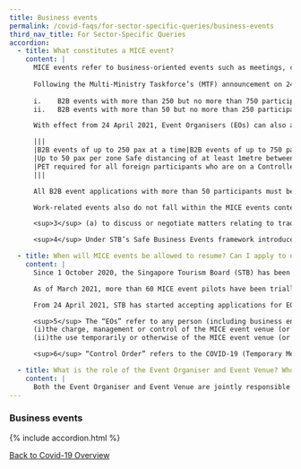 ```yaml
---
title: Business events
permalink: /covid-faqs/for-sector-specific-queries/business-events
third_nav_title: For Sector-Specific Queries
accordion:
  - title: What constitutes a MICE event?
    content: |
      MICE events refer to business-oriented events such as meetings, conferences and exhibitions arranged or held in the course of business<sup>3</sup> with more than 50 participants which are not held for consumers to attend. Events that are substantially social, recreational, political or religious in character, such as company D&Ds, networking events or gala dinners, do not fall within the MICE events contemplated here. 
      
      Following the Multi-Ministry Taskforce’s (MTF) announcement on 24 March 2021 on the launch of the pre-event testing (PET) framework, businesses can apply to the Singapore Tourism Board (STB) to organise the following pilot events:
      
      i.	B2B events with more than 250 but no more than 750 participants at a time, with PET for all participants;  
      ii.	B2B events with more than 50 but no more than 250 participants at a time.

      With effect from 24 April 2021, Event Organisers (EOs) can also apply to organise B2B events where cohorting into sub-cohorts of 20 pax is no longer required.

      |||
      |B2B events of up to 250 pax at a time|B2B events of up to 750 pax at a time|
      |Up to 50 pax per zone Safe distancing of at least 1metre between individuals at all times|
      |PET required for all foreign participants who are on a Controlled Itinerary*, and any local residents and Business Travel Pass (BTP) holders with recent travel history (i.e. within the last 14 days).|PET required for all participants. Local residents who have completed the full COVID-19 vaccination regimen (with a further two weeks from the second dose to develop sufficient protection) are exempted from pre-event testing. More information on PET exemptions can be found at [https://go.gov.sg/pet](https://go.gov.sg/pet){:target="_blank"}.|
      |||

      All B2B event applications with more than 50 participants must be submitted to STB for approval by the Ministry of Trade and Industry (MTI).  EOs must demonstrate their ability to implement the rigorous Safe Management Measures (SMMs) under STB’s Safe Business Events (SBE) framework<sup>4</sup>. 

      Work-related events also do not fall within the MICE events contemplated here. These include consumer-facing events (such as product launches, marketing / branding events) and work meetings (among colleagues or with external parties), training, board meetings, HR talks, townhalls, seminars, corporate retreats, Annual/Extraordinary General Meetings, tender briefings to vendors and award ceremonies. The Multi-Ministry Taskforce (MTF) had previously announced that work-related events of up to 50 persons are permitted to be held outside of workplaces/own premises with effect from 22 October 2020. More details on the MTF’s announcement can be found [here](https://www.moh.gov.sg/news-highlights/details/roadmap-to-phase-three){:target="_blank"}. FAQs on the Ministry of Manpower’s Workplace SMMs can be found [here](https://www.mom.gov.sg/covid-19/frequently-asked-questions/safe-management-measures){:target="_blank"}.

      <sup>3</sup> (a) to discuss or negotiate matters relating to trade, commerce or finance, professional practice or matters, health, arts, science, technology, industry, economics, industrial relations, security, international affairs, the environment or any other cause or matter, whether or not of a similar kind; (b) to temporarily exhibit or display goods of any kind for the purposes of sale or supply; or (c) to promote the trading of goods or the provision of services. 

      <sup>4</sup> Under STB’s Safe Business Events framework introduced in July 2020 for events of up to 50 participants, EOs must achieve five key outcomes. The framework was created in consultation with the industry and is aligned with international best practices. More information can be found at [https://www.stb.gov.sg/content/stb/en/home-pages/advisory-for-MICE.html](https://www.stb.gov.sg/content/stb/en/home-pages/advisory-for-MICE.html){:target="_blank"}. 

  - title: When will MICE events be allowed to resume? Can I apply to do so?
    content: |
      Since 1 October 2020, the Singapore Tourism Board (STB) has been accepting applications for Event Organisers and Event Venues (collectively, EOs)<sup>5</sup> to pilot MICE events with up to 250 persons (5 zones of 50 persons), subject to these and other Safe Management Measures (SMMs) imposed in this document or by the Control Order<sup>6</sup>. 

      As of March 2021, more than 60 MICE event pilots have been trialled under the Safe Business Events framework, with over 9,000 local and foreign participants and no incidence of COVID-19 infections arising from such events. STB will be expanding the MICE event pilot phase by allowing larger operating capacities for MICE events.

      From 24 April 2021, STB has started accepting applications for EOs to pilot MICE events with a total operating capacity of up to 750 individuals per session (15 zones of 50 persons) in accordance with the Safe Business Events framework [here](https://www.stb.gov.sg/content/stb/en/home-pages/advisory-for-MICE.html#MICE){:target="_blank"}. In addition, cohorting into sub-cohorts of 20 pax is no longer required.

      <sup>5</sup> The “EOs” refer to any person (including business entities) that has —
      (i)the charge, management or control of the MICE event venue (or the part of a MICE event venue) either on their own account or as agent of another person; or 
      (ii)the use temporarily or otherwise of the MICE event venue (or the part of the MICE event venue). To avoid doubt, there can be different occupiers for different parts of the MICE event venue.  

      <sup>6</sup> “Control Order” refers to the COVID-19 (Temporary Measures) (Control Order) Regulations 2020 (found at https://sso.agc.gov.sg/SL/COVID19TMA2020-S254-2020), the COVID 19 (Temporary Measures) (Major Business Events — Control Order) Regulations 2021  (found at https://sso.agc.gov.sg/SL-Supp/S278-2021/Published/20210423?DocDate=20210423) and, where applicable, the COVID 19 (Temporary Measures) (Performances and Other Activities — Control Order) Regulations 2020 (found at https://sso.agc.gov.sg/SL/COVID19TMA2020-S927-2020).  

  - title: What is the role of the Event Organiser and Event Venue? Who would be penalised if Safe Management Measures (SMMs) are contravened?
    content: |    
      Both the Event Organiser and Event Venue are jointly responsible for the events taking place under their purview. If SMMs are contravened, Enforcement Officers will investigate the facts and circumstances to determine which party is liable, or if both parties are liable.   
---
```


### Business events

{% include accordion.html %}

[Back to Covid-19 Overview](/covid/)
